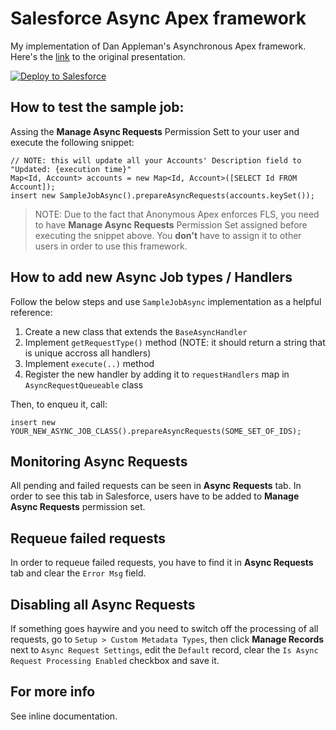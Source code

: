 # Salesforce Async Apex framework

My implementation of Dan Appleman's Asynchronous Apex framework. Here's the [link](https://www.salesforce.com/video/192729/) to the original presentation.

<a href="https://githubsfdeploy.herokuapp.com">
  <img alt="Deploy to Salesforce"
       src="https://raw.githubusercontent.com/afawcett/githubsfdeploy/master/deploy.png">
</a>

## How to test the sample job:

Assing the **Manage Async Requests** Permission Sett to your user and execute the following snippet: 

```
// NOTE: this will update all your Accounts' Description field to "Updated: {execution time}"
Map<Id, Account> accounts = new Map<Id, Account>([SELECT Id FROM Account]);
insert new SampleJobAsync().prepareAsyncRequests(accounts.keySet());
```

> NOTE: Due to the fact that Anonymous Apex enforces FLS, you need to have **Manage Async Requests** Permission Set assigned before executing the snippet above. You **don't** have to assign it to other users in order to use this framework.

## How to add new Async Job types / Handlers

Follow the below steps and use `SampleJobAsync` implementation as a helpful reference:

1. Create a new class that extends the `BaseAsyncHandler`
2. Implement `getRequestType()` method (NOTE: it should return a string that is unique accross all handlers)
3. Implement `execute(..)` method
4. Register the new handler by adding it to `requestHandlers` map in `AsyncRequestQueueable` class

Then, to enqueu it, call:

```
insert new YOUR_NEW_ASYNC_JOB_CLASS().prepareAsyncRequests(SOME_SET_OF_IDS);
```

## Monitoring Async Requests

All pending and failed requests can be seen in **Async Requests** tab. In order to see this tab in Salesforce, users have to be added to **Manage Async Requests** permission set.

## Requeue failed requests

In order to requeue failed requests, you have to find it in **Async Requests** tab and clear the `Error Msg` field.

## Disabling all Async Requests

If something goes haywire and you need to switch off the processing of all requests, go to `Setup > Custom Metadata Types`, then click **Manage Records** next to `Async Request Settings`, edit the `Default` record, clear the `Is Async Request Processing Enabled` checkbox and save it.

## For more info

See inline documentation.
